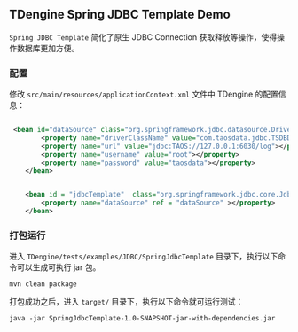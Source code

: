 
## TDengine Spring JDBC Template Demo

`Spring JDBC Template` 简化了原生 JDBC Connection 获取释放等操作，使得操作数据库更加方便。

### 配置

修改 `src/main/resources/applicationContext.xml` 文件中 TDengine 的配置信息：

```xml

 <bean id="dataSource" class="org.springframework.jdbc.datasource.DriverManagerDataSource">
        <property name="driverClassName" value="com.taosdata.jdbc.TSDBDriver"></property>
        <property name="url" value="jdbc:TAOS://127.0.0.1:6030/log"></property>
        <property name="username" value="root"></property>
        <property name="password" value="taosdata"></property>
    </bean>


    <bean id = "jdbcTemplate"  class="org.springframework.jdbc.core.JdbcTemplate" >
        <property name="dataSource" ref = "dataSource" ></property>
    </bean>
```

### 打包运行

进入 `TDengine/tests/examples/JDBC/SpringJdbcTemplate` 目录下，执行以下命令可以生成可执行 jar 包。
```shell
mvn clean package
```
打包成功之后，进入 `target/` 目录下，执行以下命令就可运行测试：
```shell
java -jar SpringJdbcTemplate-1.0-SNAPSHOT-jar-with-dependencies.jar 
```